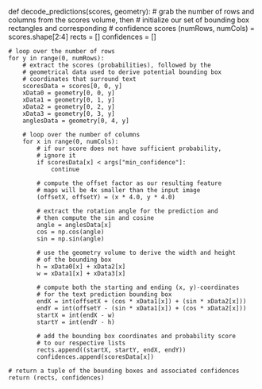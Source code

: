 def decode_predictions(scores, geometry):
	# grab the number of rows and columns from the scores volume, then
	# initialize our set of bounding box rectangles and corresponding
	# confidence scores
	(numRows, numCols) = scores.shape[2:4]
	rects = []
	confidences = []

	# loop over the number of rows
	for y in range(0, numRows):
		# extract the scores (probabilities), followed by the
		# geometrical data used to derive potential bounding box
		# coordinates that surround text
		scoresData = scores[0, 0, y]
		xData0 = geometry[0, 0, y]
		xData1 = geometry[0, 1, y]
		xData2 = geometry[0, 2, y]
		xData3 = geometry[0, 3, y]
		anglesData = geometry[0, 4, y]

		# loop over the number of columns
		for x in range(0, numCols):
			# if our score does not have sufficient probability,
			# ignore it
			if scoresData[x] < args["min_confidence"]:
				continue

			# compute the offset factor as our resulting feature
			# maps will be 4x smaller than the input image
			(offsetX, offsetY) = (x * 4.0, y * 4.0)

			# extract the rotation angle for the prediction and
			# then compute the sin and cosine
			angle = anglesData[x]
			cos = np.cos(angle)
			sin = np.sin(angle)

			# use the geometry volume to derive the width and height
			# of the bounding box
			h = xData0[x] + xData2[x]
			w = xData1[x] + xData3[x]

			# compute both the starting and ending (x, y)-coordinates
			# for the text prediction bounding box
			endX = int(offsetX + (cos * xData1[x]) + (sin * xData2[x]))
			endY = int(offsetY - (sin * xData1[x]) + (cos * xData2[x]))
			startX = int(endX - w)
			startY = int(endY - h)

			# add the bounding box coordinates and probability score
			# to our respective lists
			rects.append((startX, startY, endX, endY))
			confidences.append(scoresData[x])

	# return a tuple of the bounding boxes and associated confidences
	return (rects, confidences)